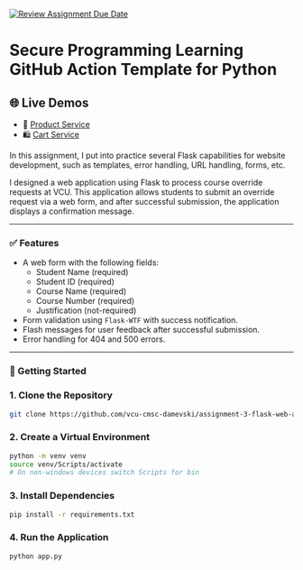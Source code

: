 [![Review Assignment Due Date](https://classroom.github.com/assets/deadline-readme-button-22041afd0340ce965d47ae6ef1cefeee28c7c493a6346c4f15d667ab976d596c.svg)](https://classroom.github.com/a/Zi860vbl)
# Secure Programming Learning GitHub Action Template for Python

## 🌐 Live Demos

- 🛒 [Product Service](https://assingment-2-rest-apis-ebhailu.onrender.com)
- 🛍️ [Cart Service](https://assingment-2-rest-apis-ebhailu-1.onrender.com)
  
In this assignment, I put into practice several Flask capabilities for website development, such as templates, error handling, URL handling, forms, etc. 

I designed a web application using Flask to process course override requests at VCU. This application allows students to submit an override request via a web form, and after successful submission, the application displays a confirmation message.

---

### ✅ Features
* A web form with the following fields:
  * Student Name (required)
  * Student ID (required)
  * Course Name (required)
  * Course Number (required)
  * Justification (not-required)
* Form validation using `Flask-WTF` with success notification.
* Flash messages for user feedback after successful submission.
* Error handling for 404 and 500 errors.
---
### 🚀 Getting Started

### 1. Clone the Repository
```bash 
git clone https://github.com/vcu-cmsc-damevski/assignment-3-flask-web-application-ebhailu.git
```

### 2. Create a Virtual Environment
```bash
python -m venv venv
source venv/Scripts/activate        
# On non-windows devices switch Scripts for bin
```

### 3. Install Dependencies
```bash
pip install -r requirements.txt
```

### 4. Run the Application
```bash
python app.py
```
